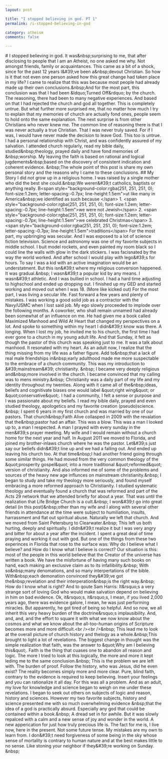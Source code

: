 ```yaml
---
layout: post

title: "I   s t o p p e d   b e l i e v i n g   i n   g o d . PT 1"
permalink: /i-stopped-believing-in-god

category: atheism
comments: false

---
```



#   I   s t o p p e d   b e l i e v i n g   i n   g o d . 
 
 I t   w a s & n b s p ; s u r p r i s i n g   t o   m e ,   t h a t   a f t e r   d i s c l o s i n g   t o   p e o p l e   t h a t   I   a m   a n   A t h e i s t ,   n o   o n e   a s k e d   m e   w h y . 
 
 N o t   a m o n g s t   f r i e n d s ,   f a m i l y   o r   a c q u a i n t a n c e s .   T h i s   c a m e   a s   a   b i t   o f   a   s h o c k ,   s i n c e   f o r   t h e   p a s t   1 2   y e a r s   I & # 3 9 ; v e   b e e n   a & n b s p ; d e v o u t   C h r i s t i a n . 
 
 S o   h o w   i s   i t   t h a t   n o t   e v e n   o n e   p e r s o n   a s k e d   h o w   t h i s   g r e a t   c h a n g e   h a d   t a k e n   p l a c e   i n   m y   l i f e ? 
 
 I   c a m e   t o   r e a l i z e   t h a t   t h i s   w a s   b e c a u s e   m o s t   p e o p l e   h a d   a l r e a d y   m a d e   u p   t h e i r   o w n   c o n c l u s i o n s . & n b s p ; A n d   f o r   t h e   m o s t   p a r t ,   t h i s   c o n c l u s i o n   w a s   t h a t   I   h a d   b e e n   & l d q u o ; T u r n e d   O f f & r d q u o ;   b y   t h e   c h u r c h . 
 
 T h e   r e a s o n i n g ,   t h e r e   h a d   b e e n   t o   m a n y   n e g a t i v e   e x p e r i e n c e s .   A n d   b a s e d   o n   t h a t   I   h a d   r e j e c t e d   t h e   c h u r c h   a n d   g o d   a l l   t o g e t h e r . 
 
 T h i s   i s   c o m p l e t e l y   u n t r u e .   B u t   w h a t   f u r t h e r   m o r e   s u r p r i s e d   m e ,   t h a t   n o   m a t t e r   h o w   m u c h   I   t r y   t o   e x p l a i n   t h a t   m y   m e m o r i e s   o f   c h u r c h   a r e   a c t u a l l y   f o n d   o n e s ,   p e o p l e   s e e m   t o   h o l d   o n t o   t h e   s a m e   e x p l a n a t i o n . 
 
 T h e   n e x t   s u r p r i s e   i s   f r o m   o t h e r   C h r i s t i a n s   w h o   n e v e r   k n e w   m e .   T h e   c o m m o n   l i n e   o f   r e a s o n i n g   t h e r e   i s   t h a t   I   w a s   n e v e r   a c t u a l l y   a   t r u e   C h r i s t i a n .   T h a t   I   w a s   n e v e r   t r u l y   s a v e d .   F o r   i f   I   w a s ,   I   w o u l d   h a v e   n e v e r   m a d e   t h e   d e c i s i o n   t o   l e a v e   G o d . 
 
 T h i s   t o o   i s   u n t r u e . 
 
 I   h a d   a   p e r s o n a l   r e l a t i o n s h i p   w i t h   C h r i s t ,   a n d   w a s   c o n f i d e n t l y   a s s u r e d   o f   m y   s a l v a t i o n .   I   a t t e n d e d   c h u r c h   r e g u l a r l y ,   r e a d   m y   b i b l e   d a i l y ,   s t u d i e d & n b s p ; t h e o l o g y ,   p r a y e d   d a i l y   a n d   h a v e   f o n d   m e m o r i e s   o f   & n b s p ; w o r s h i p . 
 
 M y   l e a v i n g   t h e   f a i t h   i s   b a s e d   o n   r a t i o n a l   a n d   l o g i c a l   j u g d e m e n t s & n b s p ; b a s e d   o n   t h e   d i s c o v e r y   o f   c o n s i s t e n t   i n d i c a t i o n   a n d   c o h e r e n t   e v i d e n c e . 
 
 & n b s p ; T h e   w h o l e   p o i n t   o f   t h i s   p o s t   i s   s h a r e   m y   o w n   p e r s o n a l   s t o r y   a n d   t h e   r e a s o n s   w h y   I   c a m e   t o   t h e s e   c o n c l u s i o n s . 
 
 # #   M y   S t o r y 
 
 I   d i d   n o t   g r o w   u p   i n   a   r e l i g i o u s   h o m e .   I   w a s   r a i s e d   b y   a   s i n g l e   m o t h e r   w h o   d i d   t h e   b e s t   s h e   c o u l d . & n b s p ; W e   w e r e n & # 3 9 ; t   c a t h o l i c s ,   b a p t i s t s   o r   a n y t h i n g   r e a l l y .   B < s p a n   s t y l e = " b a c k g r o u n d - c o l o r : r g b a ( 2 5 1 ,   2 5 1 ,   2 5 1 ,   0 ) ;   f o n t - s i z e : 1 . 2 e m ;   l e t t e r - s p a c i n g : - 0 . 7 p x ;   l i n e - h e i g h t : 1 . 5 e m " > u t   l i k e   m a n y   i n   A m e r i c a & n b s p ; w e   i d e n t i f i e d   a s   s u c h   b e c a u s e   < / s p a n > 
 
 1 .   < s p a n   s t y l e = " b a c k g r o u n d - c o l o r : r g b a ( 2 5 1 ,   2 5 1 ,   2 5 1 ,   0 ) ;   f o n t - s i z e : 1 . 2 e m ;   l e t t e r - s p a c i n g : - 0 . 7 p x ;   l i n e - h e i g h t : 1 . 5 e m " > w e   w e r e   n o t   J e w i s h < / s p a n > 
 2 .   < s p a n   s t y l e = " b a c k g r o u n d - c o l o r : r g b a ( 2 5 1 ,   2 5 1 ,   2 5 1 ,   0 ) ;   f o n t - s i z e : 1 . 2 e m ;   l e t t e r - s p a c i n g : - 0 . 7 p x ;   l i n e - h e i g h t : 1 . 5 e m " > w e   c e l e b r a t e d   C h r i s t m a s < / s p a n > 
 3 .   < s p a n   s t y l e = " b a c k g r o u n d - c o l o r : r g b a ( 2 5 1 ,   2 5 1 ,   2 5 1 ,   0 ) ;   f o n t - s i z e : 1 . 2 e m ;   l e t t e r - s p a c i n g : - 0 . 7 p x ;   l i n e - h e i g h t : 1 . 5 e m " > t r a d i t i o n s < / s p a n > 
 
 F o r   t h e   m o s t   p a r t ,   m y   u p b r i n g i n g   w a s   s e c u l a r .   A n d   I   w a s   e x p o s e d   t o   a   l o t   o f   s c i e n c e   f i c t i o n   t e l e v i s i o n .   S c i e n c e   a n d   a s t r o n o m y   w a s   o n e   o f   m y   f a v o r i t e   s u b j e c t s   i n   m i d d l e   s c h o o l .   I   b u i t   m o d e l   r o c k e t s ,   a n d   e v e n   p a i n t e d   m y   r o o m   b l a c k   s o   I   c o u l d   l i n e   t h e   w a l l s   w i t h   g l o w   i n   t h e   d a r k   s t i c k e r s .   I   w a s   f a c i s n a t e d   b y   t h e   w a y   t h e   w o r l d   w o r k e d .   A n d   a f t e r   s c h o o l   I   w o u l d   p l a y   w i t h   l e g o & # 3 9 ; s   f o r   h o u r s .   T o   s a y   I   w a s   a   k i d   w i t h   a n   a c t i v e   i m a g i n a t i o n   w o u l d   b e   a n   u n d e r s t a t m e n t . 
 
 B u t   t h i s   i s n & # 3 9 ; t   w h e r e   m y   r e l i g i o u s   c o n v e r s i o n   h a p p e n e d .   I t   w a s   g r a d u a l . & n b s p ; 
 
 I   w a s n & # 3 9 ; t   a   p o p u l a r   k i d   b y   a n y   m e a n s .   I   w a s n & # 3 9 ; t   a t h l e t i c .   A n d   I   w a s   b u l l i e d   i n   s c h o o l .   I   h a d   a   h a r d   t i m e   a d j u s t i n g   t o   h i g h s c h o o l   a n d   e n d e d   u p   d r o p p i n g   o u t .   I   f i n i s h e d   u p   m y   G E D   a n d   s t a r t e d   w o r k i n g   a n d   m o v e d   o u t   w h e n   I   w a s   1 8 .   ( M o r e   l i k e   k i c k e d   o u t ) 
 
 F o r   t h e   m o s t   p a r t ,   I   w a s   l i v i n g   a   s e c u l a r   l i f e .   F a s t   f o r w a r d   a   f e w   y e a r s   a n d   p l e n t y   o f   m i s t a k e s .   I   w a s   w o r k i n g   a   g o o d   s o l i d   j o b   a s   a   c o n t r a c t o r   w i t h   t h e   N a v y / U S M C   w h e n   I   l o s t   s a i d   j o b . 
 
 M y   e g o   s l o w l y   p r o c e e d e d   t o   i m p l o d e   o v e r   t h e   f o l l o w i n g   m o n t h s .   A   c o w o r k e r ,   w h o   s h a l l   r e m a i n   u n n a m e d   h a d   a l r e a d y   b e e n   s o m e w h a t   o f   a n   i n f l u e n c e   o n   m e . 
 
 H e   h a d   g i v e n   m e   a   b o o k   c a l l e d   M a x i m i z e d   M a n h o o d   a n d   W i l d   A t   H e a r t   t h a t   c h a n g e d   m y   p e r s p e c t i v e s   o n   a   l o t .   A n d   s p o k e   t o   s o m e t h i n g   w i t h i n   m y   h e a r t   I   d i d n & # 3 9 ; t   k n o w   w a s   t h e r e .   A   l o n g i n g . 
 
 W h e n   I   l o s t   m y   j o b ,   h e   i n v i t e d   m e   t o   h i s   c h u r c h ,   t h e   f i r s t   t i m e   I   h a d   e v e r   g o n e   t o   a   c h u r c h   i n   m y   y o u n g   a d u l t   l i f e .   A n d   t h a t   S u n d a y ,   i t   f e l t   a s   t h o u g h   t h e   p a s t o r   o f   t h i s   c h u r c h   w a s   s p e a k i n g   j u s t   t o   m e . 
 
 I t   w a s   a   t a l k   a b o u t   m a n h o o d .   I t   r e s o n a t e d   w i t h   m y   h e a r t .   A s   a n   a d u l t   n o w ,   I   r e a l i z e   t h a t   t h e   t h i n g   m i s s i n g   f r o m   m y   l i f e   w a s   a   f a t h e r   f i g u r e .   A d d   t o & n b s p ; t h a t   a   l a c k   o f   r e a l   m a l e   f r i e n d s h i p s   i n & n b s p ; e a r l y   a d u l t h o o d   m a d e   m e   m o r e   s u s p e c t a b l e   t o   t h e   e m b r a c e   o f   a   c h u r c h   c o m m u n i t y . 
 
 T h i s   w a s   m y   i n t r o d u c t i o n   t o   & # 3 9 ; m a i n s t r e a m & # 3 9 ;   c h r i s t i a n i t y . 
 
 & n b s p ; 
 
 I   b e c a m e   v e r y   d e e p l y   r e l i g i o u s   a n d & n b s p ; m o r e   i n v o l v e d   i n   t h e   c h u r c h .   I   b e c a m e   c o n v i n c e d   t h a t   m y   c a l l i n g   w a s   t o   m e n s   m i n i s t r y . & n b s p ; 
 
 C h r i s t i a n i t y   w a s   a   d a i l y   p a r t   o f   m y   l i f e   a n d   m y   i d e n t i t y   t h r o u g h o u t   m y   t w e n t i e s .   A l o n g   w i t h   i t   c a m e   a l l   o f   t h e & n b s p ; i d e a s ,   b e l i e f s   a n d   c o g n i t i v a t e   b i a s e s   o n e   w o u l d   l a b e l   & q u o t ; r i g h t   w i n g & q u o t ;   o r   & q u o t ; c o n s e r v a t i v e & q u o t ; . 
 
 I   h a d   a   c o m m u n i t y ,   I   f e l t   a   s e n s e   o r   p u r p o s e   a n d   I   w a s   p a s s i o n a t e   a b o u t   m y   b e l i e f s .   I   r e a d   m y   b i b l e   d a i l y ,   p r a y e d   a n d   e v e n   s t u d i e d   t h e o l o g y ,   a p o l o g e t i c s   a n d   m y   f a v o r i t e   c r e a t i o n   ( p s e u d o ) s c i e n c e . 
 
 & n b s p ; 
 
 I   s p e n t   6   y e a r s   i n   m y   f i r s t   c h u r c h   a n d   w a s   m a r r i e d   b y   o n e   o f   o u r   p a s t o r s .   T h a t   c h u r c h & n b s p ; F a i t h   A l i v e   c o l l a s p e d   i n   2 0 0 9   w i t h   t h e   r e v a l a t i o n   t h a t   t h e & n b s p ; p a s t o r   h a d   a n   a f f a i r .   T h i s   w a s   a   b l o w .   T h i s   w a s   a   m a n   I   l o o k e d   u p   t o ,   a   m a n   I   r e s p e c t e d .   A   m a n   I   p r a y e d   w i t h   e v e r y   s u n d a y   i n   t h e   m e n & # 3 9 ; s   p r a y e r   m e e t i n g .   M y   w i f e   a n d   I   w o u l d   r e m a i n   w i t h o u t   a   c h u r c h   h o m e   f o r   t h e   n e x t   y e a r   a n d   h a l f . 
 
 I n   A u g u s t   2 0 1 1   w e   m o v e d   t o   F l o r i d a ,   a n d   j o i n e d   m y   b r o t h e r - i n l a w s   c h u r c h   w h e r e   h e   w a s   t h e   p a s t o r .   L e t & # 3 9 ; s   j u s t   s a y   o u r   b e l i e f s   d i d n & # 3 9 ; t   l i n e   u p   a n d   w e   h a d   a   f a l l i n g   o u t .   A n d   e n d e d   u p   l e a v i n g   h i s   c h u r c h   t o o . 
 
 A t   t h a t   t i m e & n b s p ; I   h a d   a n o t h e r   f r i e n d   g o i n g   t h r o u g h   s o m e   s i m i l a r   t h i n g s .   H e   h a d   m o v e d   f r o m   t h e   v e r y   c o m m o n   t h e o l o g y   o f   t h e   & q u o t ; p r o s p e r i t y   g o s p e l & q u o t ;   i n t o   a   m o r e   t r a d i t i o n a l   & q u o t ; r e f o r m e d & q u o t ;   v e r s i o n   o f   c h r i s t i a n i t y .   A n d   a l s o   i n f o r m e d   m e   o f   s o m e   o f   t h e   p r o b l e m s   a n d   s o u r c e s   o f   t h e   h e a v y   n e w   a g e   i n f l u n c e s   o n   m a i n s t r e a m   c h r i s t i a n i t y . & n b s p ; 
 
 I   b e g a n   t o   s t u d y   a n d   t a k e   m y   t h e o l o g y   m o r e   s e r i o u s l y ,   a n d   f o u n d   m y s e l f   e m b r a c i n g   a   m o r e   r e f o r m e d   a p p r o a c h   t o   C h r i s t i a n i t y .   I   s t u d i e d   s y s t e m a t i c   t h e o l o g y   a n d   e v e n t u a l l y   f o u n d   a   c h u r c h   t h a t   w a s   r e f o r m e d   a n d   p a r t   o f   t h e   A c t s   2 9   n e t w o r k   t h a t   w e   a t t e n d e d   b r i e f l y   f o r   a b o u t   a   y e a r . 
 
 T h a t   w a s   u n t i l   t h e   r e a l i z a t i o n   t h a t   L i f e   B r i d g e   C h u r c h   i s   a   c u l t . & n b s p ;   I   w o n & # 3 9 ; t   g o   i n t o   g r e a t   d e t a i l   ( i n   t h i s   p o s t ) & n b s p ; o t h e r   t h a n   m y   w i f e   a n d   I   a l o n g   w i t h   s e v e r a l   o t h e r   f r i e n d s   i n   a t t e n d a n c e   a t   t h e   t i m e   w e r e   s u b j e c t   t o   h u m i l i a t i o n ,   i n s u l t s ,   h a r r a s s m e n t   a n d   f l a t   o u t   s p i r i t u a l   a b u s e . 
 
 N a t u r a l l y   w e   l e f t   t h a t   c h u r c h .   A n d   w e   m o v e d   f r o m   S a i n t   P e t e r s b u r g   t o   C l e a r w a t e r . & n b s p ; 
 
 T h i s   l e f t   u s   b o t h   h u r t i n g ,   d e e p l y   a n d   s p i r i t u a l l y . 
 
 I   d i d n & # 3 9 ; t   r e a l i z e   i t   b u t   I   w a s   v e r y   a n g r y   a n d   b i t t e r   f o r   a b o u t   a   y e a r   a f t e r   t h e   i n c i d e n t .   I   s p e n t   a   g r e a t   d e a l   o f   t i m e   p r a y i n g   a n d   w o r k i n g   i t   o u t   w i t h   g o d . 
 
 B u t   o n e   o f   t h e   t h i n g s   f r o m   t h e s e   t w o   e x p e r i n c e s   i n   F l o r i d a   t h a t   r o s e   t o   t h e   s u r f a c e   w a s : 
 
 * * W h y   d o   I   b e l i e v e   w h a t   I   b e l i e v e ? * * 
 
 a n d 
 
 * * H o w   d o   I   k n o w   w h a t   I   b e l i e v e   i s   c o r r e c t ? * * 
 
 O u r   s i t u a t i o n   i s   t h i s :   m o s t   o f   t h e   p e o p l e   i n   t h i s   w o r l d   b e l i e v e   t h a t   t h e   C r e a t o r   o f   t h e   u n i v e r s e   h a s   w r i t t e n   a   b o o k .   W e   h a v e   t h e   m i s f o r t u n e   o f   h a v i n g   m a n y   s u c h   b o o k s   o n   h a n d ,   e a c h   m a k i n g   a n   e x c l u s i v e   c l a i m   a s   t o   i t s   i n f a l l i b i l i t y . & n b s p ; 
 
 W i t h   s o & n b s p ; m a n y   d e n o m a t i o n s ,   a n d   s o   m a n y   i n t e r p e r t a t i o n s   o f   t h e   b i b l e .   W i t h & n b s p ; e a c h   d e m o n a t i o n   c o n v i n c e d   t h e y & # 3 9 ; v e   g o t   t h e & n b s p ; r e v e l a t i o n   a n d   t h e i r   i n t e r p e r a t i o n & n b s p ; i s   t h e   r i g h t   w a y . & n b s p ; 
 
 H o w   d o   I   k n o w   w h a t   i s   r i g h t ? 
 
 A n d   t o   q o u t e   S a m   H a r r i s : 
 
 I t & r s q u o ; s   a   v e r y   s t r a n g e   s o r t   o f   l o v i n g   G o d   w h o   w o u l d   m a k e   s a l v a t i o n   d e p e n d   o n   b e l i e v i n g   i n   h i m   o n   b a d   e v i d e n c e .   O k ,   i t & r s q u o ; s ,   i t & r s q u o ; s ,   I   m e a n ,   i f   y o u   l i v e d   2 , 0 0 0   y e a r s   a g o ,   t h e r e   w a s   e v i d e n c e   g a l o r e ,   I   m e a n ,   h e   w a s   j u s t   p e r f o r m i n g   m i r a c l e s .   B u t   a p p a r e n t l y ,   h e   g o t   t i r e d   o f   b e i n g   s o   h e l p f u l .   A n d   s o   n o w ,   w e   a l l   i n h e r i t   t h i s   v e r y   h e a v y   b u r d e n   o f   t h e   d o c t r i n e & r s q u o ; s   i m p l a u s i b i l i t y .   A n d ,   a n d ,   a n d ,   a n d   t h e   e f f o r t   t o   s q u a r e   i t   w i t h   w h a t   w e   n o w   k n o w   a b o u t   t h e   c o s m o s   a n d   w h a t   w e   k n o w   a b o u t   t h e   a l l - t o o - h u m a n   o r i g i n s   o f   S c r i p t u r e   b e c o m e s   m o r e   a n d   m o r e   d i f f i c u l t . < b r   / > < b r   / > & n b s p ; 
 
 T h i s   l e a d   m e   t o   l o o k   a t   t h e   o v e r a l l   p i c t u r e   o f   c h u r c h   h i s t o r y   a n d   t h e l o g y   a s   a   w h o l e . & n b s p ; T h i s   b r o u g h t   t o   l i g h t   a   l o t   o f   r e v e l a t i o n s . 
 
 T h e   b i g g e s t   c h a n g e   i n   t h o u g h t   w a s   t h e   s i m p l e   r e a l i z a t i o n   t h a t   f a i t h ,   w a s   t h e   a n s w e r   t o   & q u o t ; W h y   a m   I   b e l i e v i n g   t h i s & q u o t ; . 
 
 F a i t h   i s   t h e   t h i n g   t h a t   c u a s e s   o n e   t o   a b a n d o n   a l l   r e a s o n   a n d   l o g i c .   T h e   m o r e   I   t r i e d   t o   l o o k   a t   t h i s   l o g i c a l l y ,   t h e   m o r e   a n d   m o r e   i t   k e p t   l e d i n g   m e   t o   t h e   s a m e   c o n c l u s i o n . & n b s p ; 
 
 T h i s   i s   t h e   p r o b l e m   w e   a r e   l e f t   w i t h .   T h e   b u r d e n   o f   p r o o f . 
 
 F o l l o w   t h e   h i s t o r y ,   w h o   w a s   J e s u s ,   d i d   h e   e v e n   e x i s t ?   T h e   r e a l i t y   b e c o m e s   s i m p l y   m o r e   a n d   m o r e   c l e a r .   P u r e ,   b l i n d   f a i t h ,   c o n t r a r y   t o   t h e   e v i d e n c e   i s   r e q u i r e d   t o   k e e p   b e l i e v i n g .   I n s e r t   y o u r   f e e l i n g s   a n d   y o u   c a n   r a t i o n a l i z e   i t   a l l   d a y . 
 
 F o r   t h i s   w a s   a l l   a   p r o b l e m . 
 
 A n d   a s   a n   a d u l t ,   m y   l o v e   f o r   k n o w l e d g e   a n d   s c i e n c e   b e g a n   t o   w e i g h   o n   m e   u n d e r   t h e s e   r e v e l a t i o n s . 
 
 I   b e g a n   t o   s e e k   o u t   o t h e r s   o n   s u b j e c t s   o f   l o g i c   a n d   r e a s o n ,   h i s t o r y   a n d   s c i e n c e s . 
 
 H o w e v e r   m y   t w o   f a v o r i t e   s u b j e c t s ,   h i s t o r y   a n d   s c i e n c e   p r e s e n t e d   m e   w i t h   s o   m u c h   o v e r w h e l m i n g   e v i d e n c e   & n b s p ; t h a t   t h e   i d e a   o f   a   g o d   i s   p r a c t i c a l l y   a b s u r d .   E s p e c i a l l y   a n y   g o d   t h a t   c o u l d   b e   c o n t a i n e d   w i t h i n   a   b o o k . & n b s p ; 
 
 A   d r e a d   s e t   i n   f o r   a w h i l e .   B u t   i t   w a s   s l o w l y   r e p a l c e d   w i t h   a   c a l m   a n d   a   n e w   s e n s e   o f   j o y   a n d   w o n d e r   i n   t h e   w o r l d .   A   n e w   a p p e r i c a t i o n   f o r   j u s t   h o w   t r u l y   p r e c i o u s   l i f e   i s . 
 
 T h e   f a c t   f o r   m e   i s ,   I   l i v e   n o w ,   h e r e   i n   t h e   p r e s e n t .   N o t   s o m e   f u t u r e   t e n s e .   M y   m i s t a k e s   a r e   m y   o w n   t o   l e a r n   f r o m .   I   d o n & # 3 9 ; t   n e e d   f o r g i v e n e s s   o f   s o m e   b e i n g   i n   t h e   s k y   w h o s e   s e n s e   o f   m o r t a l i t y   i s   c o n t r a r y   t o   h u m a n   n a t u r e   a n d   a t   t h e   b e s t   m a k e s   l i t t l e   t o   n o   s e n s e .   L i k e   s t o n i n g   y o u r   n e i g h b o r   i f   t h e y & # 3 9 ; r e   w o r k i n g   o n   S u n d a y . 
 
 & n b s p ; 
 
 